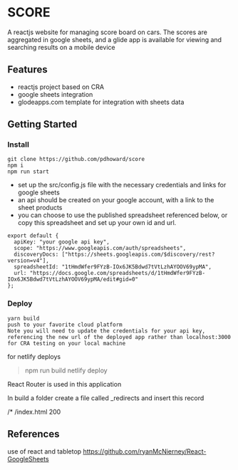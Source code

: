 # SCORE

A reactjs website for managing score board on cars. The scores are aggregated in google sheets, and a glide app is available for viewing and searching results on a mobile device

## Features

- reactjs project based on CRA
- google sheets integration
- glodeapps.com template for integration with sheets data

## Getting Started

### Install

```
git clone https://github.com/pdhoward/score
npm i
npm run start
```
- set up the src/config.js file with the necessary credentials and links for google sheets
- an api should be created on your google account, with a link to the sheet products
- you can choose to use the published spreadsheet referenced below, or copy this spreadsheet and set up your own id and url. 

```
export default {
  apiKey: "your google api key",  
  scope: "https://www.googleapis.com/auth/spreadsheets",
  discoveryDocs: ["https://sheets.googleapis.com/$discovery/rest?version=v4"],  
  spreadsheetId: "1tHmdWfer9FYzB-IOx6JK5Bdwd7tVtLzhAYOOV69ypMA",
  url: "https://docs.google.com/spreadsheets/d/1tHmdWfer9FYzB-IOx6JK5Bdwd7tVtLzhAYOOV69ypMA/edit#gid=0"
};
```

### Deploy

 ```
 yarn build
 push to your favorite cloud platform
 Note you will need to update the credentials for your api key, referencing the new url of the deployed app rather than localhost:3000 for CRA testing on your local machine
 ```
 for netlify deploys
 > npm run build
 > netlify deploy

 React Router is used in this application

 In build a folder create a file called _redirects and insert this record

 /*    /index.html  200

 ## References
 use of react and tabletop
 https://github.com/ryanMcNierney/React-GoogleSheets




